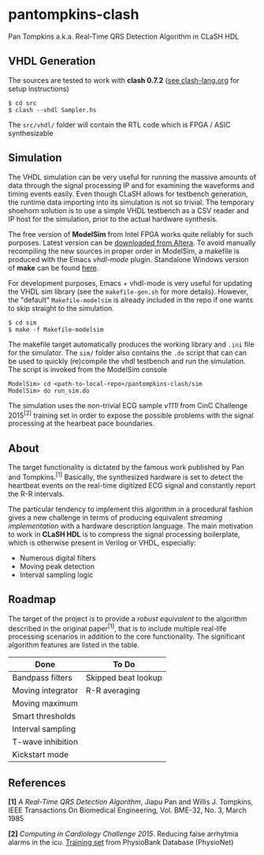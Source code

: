 # pantompkins-clash
Pan Tompkins a.k.a. Real-Time QRS Detection Algorithm in CLaSH HDL

## VHDL Generation

The sources are tested to work with **clash 0.7.2** ([see clash-lang.org](http://www.clash-lang.org/) for setup instructions)
```
$ cd src
$ clash --vhdl Sampler.hs
```
The ```src/vhdl/``` folder will contain the RTL code which is FPGA / ASIC
synthesizable

## Simulation

The VHDL simulation can be very useful for running the massive amounts of data
through the signal processing IP and for examining the waveforms and timing
events easily. Even though CLaSH allows for testbench generation, the runtime
data importing into its simulation is not so trivial. The temporary shoehorn
solution is to use a simple VHDL testbench as a CSV reader and IP host for
the simulation, prior to the actual hardware synthesis.

The free version of **ModelSim** from Intel FPGA works quite reliably for such
purposes. Latest version can be [downloaded from Altera](http://dl.altera.com/?product=modelsim_ae). To avoid manually
recompiling the new sources in proper order in ModelSim,
a makefile is produced with the Emacs *vhdl-mode* plugin. Standalone
Windows version of **make** can be found [here](http://www.equation.com/servlet/equation.cmd?fa=make).

For development purposes, Emacs + vhdl-mode is very useful for updating the
VHDL sim library (see the ```makefile-gen.sh``` for more details). However, the
"default" ```Makefile-modelsim``` is already included in the repo if one
wants to skip straight to the simulation.

```
$ cd sim
$ make -f Makefile-modelsim
```
The makefile target automatically produces the working library and ```.ini```
file for the simulator.
The ```sim/``` folder also contains the ```.do``` script that can can be used to
quickly (re)compile the vhdl testbench and run the simulation. The script is
invoked from the ModelSim console
```
ModelSim> cd <path-to-local-repo>/pantompkins-clash/sim
ModelSim> do run_sim.do
```

The simulation uses the non-trivial ECG sample *v111l* from CinC Challenge
2015<sup>[2]</sup> training set in order to expose the possible problems with
the signal processing at the hearbeat pace boundaries.

## About

The target functionality is dictated by the famous work published by Pan and
Tompkins.<sup>[1]</sup> Basically, the synthesized hardware is set to detect
the heartbeat events on the real-time digitized ECG signal and constantly
report the R-R intervals.

The particular tendency to implement this algorithm in a procedural fashion
gives a new challenge in terms of producing equivalent *streaming
implementation* with a hardware description language. The main motivation to
work in **CLaSH HDL** is to compress the signal processing boilerplate, which
is otherwise present in Verilog or VHDL, especially:
- Numerous digital filters
- Moving peak detection
- Interval sampling logic

## Roadmap

The target of the project is to provide a *robust equivalent* to the algorithm
described in the original paper<sup>[1]</sup>, that is to include multiple
real-life processing scenarios in addition to the core functionality.
The significant algorithm features are listed in the table.

| Done              |     To Do           |
| ----------------- | ------------------- |
| Bandpass filters  | Skipped beat lookup |                   
| Moving integrator | R-R averaging       |
| Moving maximum    |                     |
| Smart thresholds  |                     |
| Interval sampling |                     |
| T-wave inhibition |                     |
| Kickstart mode    |                     |

## References

**[1]** *A Real-Time QRS Detection Algorithm*, Jiapu Pan and Willis J. Tompkins,
IEEE Transactions On Biomedical Engineering, Vol. BME-32, No. 3, March 1985

**[2]** *Computing in Cardiology Challenge 2015*. Reducing false arrhytmia alarms
in the icu.
[Training set](https://physionet.org/physiobank/database/challenge/2015/training/)
from PhysioBank Database (PhysioNet)
